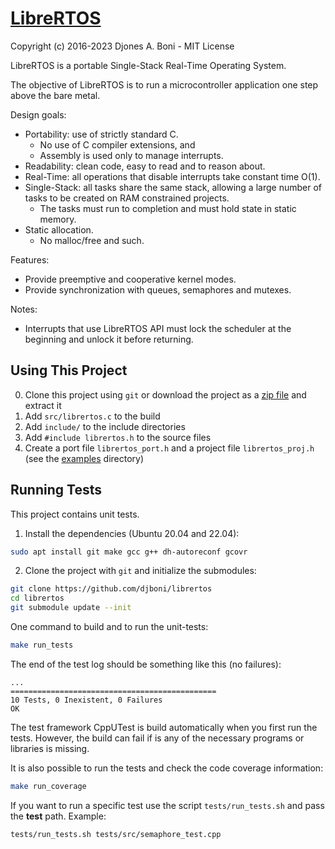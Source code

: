 # [LibreRTOS](https://github.com/djboni/librertos)

Copyright (c) 2016-2023 Djones A. Boni - MIT License

LibreRTOS is a portable Single-Stack Real-Time Operating System.

The objective of LibreRTOS is to run a microcontroller application one step
above the bare metal.

Design goals:

- Portability: use of strictly standard C.
  - No use of C compiler extensions, and
  - Assembly is used only to manage interrupts.
- Readability: clean code, easy to read and to reason about.
- Real-Time: all operations that disable interrupts take constant time O(1).
- Single-Stack: all tasks share the same stack, allowing a large number of
  tasks to be created on RAM constrained projects.
  - The tasks must run to completion and must hold state in static memory.
- Static allocation.
  - No malloc/free and such.

Features:

- Provide preemptive and cooperative kernel modes.
- Provide synchronization with queues, semaphores and mutexes.

Notes:

- Interrupts that use LibreRTOS API must lock the scheduler at the beginning and
  unlock it before returning.

## Using This Project

0. Clone this project using `git` or download the project as a
   [zip file](https://github.com/djboni/librertos/archive/refs/heads/master.zip)
   and extract it
1. Add `src/librertos.c` to the build
2. Add `include/` to the include directories
3. Add `#include librertos.h` to the source files
4. Create a port file `librertos_port.h` and a project file `librertos_proj.h`
   (see the [examples](examples/) directory)

## Running Tests

This project contains unit tests.

1. Install the dependencies (Ubuntu 20.04 and 22.04):

```sh
sudo apt install git make gcc g++ dh-autoreconf gcovr
```

2. Clone the project with `git` and initialize the submodules:

```sh
git clone https://github.com/djboni/librertos
cd librertos
git submodule update --init
```

One command to build and to run the unit-tests:

```sh
make run_tests
```

The end of the test log should be something like this (no failures):

```
...
==============================================
10 Tests, 0 Inexistent, 0 Failures
OK
```

The test framework CppUTest is build automatically when you first run the tests.
However, the build can fail if is any of the necessary programs or libraries is
missing.

It is also possible to run the tests and check the code coverage information:

```sh
make run_coverage
```

If you want to run a specific test use the script `tests/run_tests.sh` and pass
the **test** path. Example:

```sh
tests/run_tests.sh tests/src/semaphore_test.cpp
```
